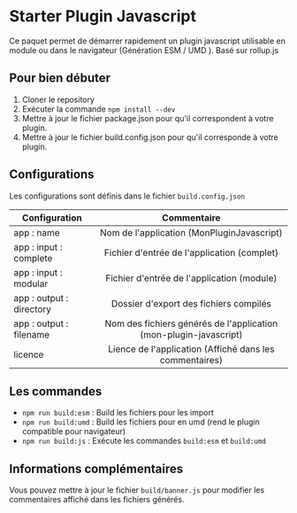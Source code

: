 # Starter Plugin Javascript
Ce paquet permet de démarrer rapidement un plugin javascript utilisable en module ou dans le navigateur (Génération ESM / UMD ). Basé sur rollup.js

## Pour bien débuter
1. Cloner le repository
2. Exécuter la commande `npm install --dev`
3. Mettre à jour le fichier package.json pour qu'il correspondent à votre plugin.
4. Mettre à jour le fichier build.config.json pour qu'il corresponde à votre plugin.

## Configurations
Les configurations sont définis dans le fichier `build.config.json` <br />

| Configuration | Commentaire |
| ------------- |:-------------:|
| app : name                    | Nom de l'application (MonPluginJavascript) |
| app : input : complete        | Fichier d'entrée de l'application (complet) |
| app : input : modular         | Fichier d'entrée de l'application (module) |
| app : output : directory      | Dossier d'export des fichiers compilés |
| app : output : filename       | Nom des fichiers générés de l'application (mon-plugin-javascript) |
| licence                    | Lience de l'application (Affiché dans les commentaires) |

## Les commandes 
- `npm run build:esm` : Build les fichiers pour les import 
- `npm run build:umd` : Build les fichiers pour en umd (rend le plugin compatible pour navigateur)
- `npm run build:js` : Exécute les commandes `build:esm` et `build:umd`

## Informations complémentaires
Vous pouvez mettre à jour le fichier `build/banner.js` pour modifier les commentaires affiché dans les fichiers générés. 